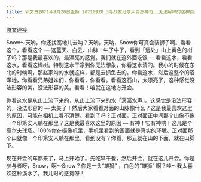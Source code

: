 ```yaml
---
title: 郭文贵2021年9月20日盖特 20210920_3与战友分享大自然神奇……无法解释的这种自然现象，我深信这所有的美丽都是人心，和历史，和人的行为，和上天对这里的人们的一切的裁判．给予的结果，才能有这样的自然的神奇，这种人工
---
```


[原文連接](https://gnews.org/ThreadView/53482686)

Snow～天呐，你还找高地儿去呐？天呐，天呐，Snow你可真会装狮子啊。看看这个，看看这个 — 这蓝天、白云、山脉！牛了牛了，看到「远处」山上黄色的树了吗？那是我最喜欢的，最漂亮的感觉。我们就在这外面吃饭 — 看看这水，看看这水，看看这桦树。特别这水干净到你无法想象，你看这水清的。我小的时候在东北的时候啊，那赵家沟的水就这样，都是去抓鱼去的。你看这水，然后这整个的沼泽地，你看看兄弟姐妹们，你看看，你看看。看看这石山，太漂亮了，这种感觉没法形容的美，没法形容的美。看看！咱就在这地方开会。


你看这水是从山上流下来的，从山上流下来的水「潺潺水声」。这感觉是没法形容的，没法形容的 — 太美了！然后大家看看对面的山脉像什么？这是我最喜欢这里的原因，可能在相机上看不清楚。看到了吗？正对面，正对面正中间那个山像不像一个印第安人躺在那里？这是我最喜欢这里的原因 — 有神！它有神呐！这儿是个高尔夫球场。100%你在摄像机里，手机里看到的画面就是真实的环境。正对面那个山就像一个印第安人躺在那里，看到没有？你看，那云就在山的下面，就在山脚下。


现在开会的车都来了，马上开始了。先吃早午餐，然后开会，就在这儿开会。你是参与者呀，Snow，啊～Snow？你是一头“雄狮” ，白色的“雄狮” 啊？哇～我太喜欢这种溪水了，我儿时的感觉呀！
